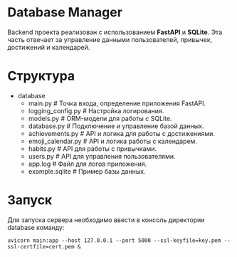 # Database Manager

Backend проекта реализован с использованием **FastAPI** и **SQLite**. Эта часть отвечает за управление данными
пользователей, привычек, достижений и календарей.

# Структура

- database
    - main.py # Точка входа, определение приложения FastAPI.
    - logging_config.py # Настройка логирования.
    - models.py # ORM-модели для работы с SQLite.
    - database.py # Подключение и управление базой данных.
    - achievements.py # API и логика для работы с достижениями.
    - emoji_calendar.py # API и логика работы с календарем.
    - habits.py # API для работы с привычками.
    - users.py # API для управления пользователями.
    - app.log # Файл для логов приложения.
    - example.sqlite # Пример базы данных.

# Запуск

Для запуска сервера необходимо ввести в консоль директории database команду:

`uvicorn main:app --host 127.0.0.1 --port 5000 --ssl-keyfile=key.pem --ssl-certfile=cert.pem &`
